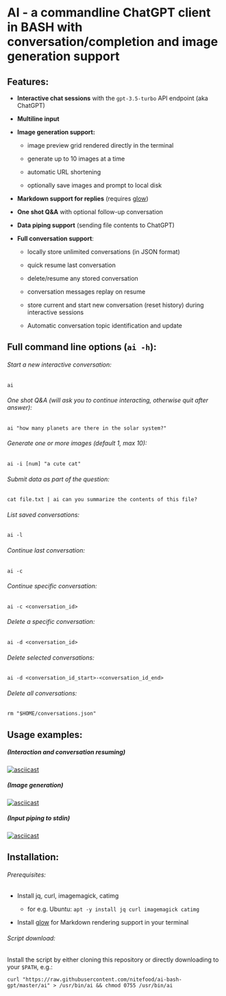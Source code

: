 # AI - a commandline ChatGPT client in BASH with conversation/completion and image generation support

## Features:

* **Interactive chat sessions** with the `gpt-3.5-turbo` API endpoint (aka ChatGPT)

* **Multiline input**

* **Image generation support:**
  
  * image preview grid rendered directly in the terminal
  
  * generate up to 10 images at a time
  
  * automatic URL shortening
  
  * optionally save images and prompt to local disk

* **Markdown support for replies** (requires [glow](https://github.com/charmbracelet/glow#installation))

* **One shot Q&A** with optional follow-up conversation

* **Data piping support** (sending file contents to ChatGPT)

* **Full conversation support**:
  
  * locally store unlimited conversations (in JSON format)
  
  * quick resume last conversation
  
  * delete/resume any stored conversation
  
  * conversation messages replay on resume
  
  * store current and start new conversation (reset history) during interactive sessions
  
  * Automatic conversation topic identification and update

## Full command line options (`ai -h`):

###### Start a new interactive conversation:

`ai`

###### One shot Q&A (will ask you to continue interacting, otherwise quit after answer):

`ai "how many planets are there in the solar system?"`

###### Generate one or more images (default 1, max 10):

`ai -i [num] "a cute cat"`

###### Submit data as part of the question:

`cat file.txt | ai can you summarize the contents of this file?`

###### List saved conversations:

`ai -l`

###### Continue last conversation:

`ai -c`

###### Continue specific conversation:

`ai -c <conversation_id>`

###### Delete a specific conversation:

`ai -d <conversation_id>`

###### Delete selected conversations:

`ai -d <conversation_id_start>-<conversation_id_end>`

###### Delete all conversations:

`rm "$HOME/conversations.json"`

## Usage examples:

##### (Interaction and conversation resuming)

[![asciicast](https://asciinema.org/a/572784.svg)](https://asciinema.org/a/572784)

##### (Image generation)

[![asciicast](https://asciinema.org/a/572785.svg)](https://asciinema.org/a/572785)

##### (Input piping to stdin)

[![asciicast](https://asciinema.org/a/572786.svg)](https://asciinema.org/a/572786)

## Installation:

###### Prerequisites:

* Install jq, curl, imagemagick, catimg
  
  * for e.g. Ubuntu: `apt -y install jq curl imagemagick catimg`

* Install [glow](https://github.com/charmbracelet/glow#installation) for Markdown rendering support in your terminal

###### Script download:

Install the script by either cloning this repository or directly downloading to your `$PATH`, e.g.:

```shell
curl "https://raw.githubusercontent.com/nitefood/ai-bash-gpt/master/ai" > /usr/bin/ai && chmod 0755 /usr/bin/ai
```

